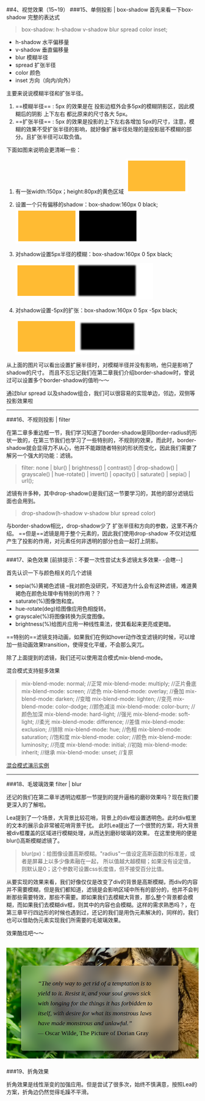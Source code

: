 ##4、视觉效果（15~19）
###15、单侧投影 | box-shadow
首先来看一下box-shadow 完整的表达式
> box-shadow: h-shadow v-shadow blur spread color inset;

- h-shadow  水平偏移量
- v-shadow  垂直偏移量
- blur  模糊半径 
- spread 扩张半径
- color 颜色
- inset 方向（向内/向外）


主要来说说模糊半径和扩张半径。
1. ==模糊半径==   : 5px 的效果是在 投影边框外会多5px的模糊阴影区，因此模糊后的阴影 上下左右 都比原来的尺寸各大 5px。
2. ==扩张半径==   : 5px 的效果是投影的上下左右各增加 5px的尺寸，注意，模糊的效果不受扩张半径的影响，就好像扩展半径处理的是投影层不模糊的部分。且扩张半径可以取负值。

下面如图来说明会更清晰一些：
1. 有一张width:150px；height:80px的黄色区域
	![](imgs/shadow.png)
2. 设置一个只有偏移的shadow：box-shadow:160px 0  black;
	![](imgs/shadow-01.png)
3. 对shadow设置5px半径的模糊：box-shadow:160px 0 5px black;

	![](imgs/shadow-02.png)
4. 对shadow设置-5px的扩张：box-shadow:160px 0 5px -5px black;

	![](imgs/shadow-03.png)

从上面的图片可以看出设置扩展半径时，对模糊半径并没有影响，他只是影响了shadow的尺寸。
而且不忘忘记我们在第二章我们介绍border-shadow时，曾说过可以设置多个border-shadow的值哟～～
 
通过blur spread 以及shadow组合，我们可以很容易的实现单边，邻边，双侧等投影效果啦

- - -

###16、不规则投影 | filter

在第二章多重边框一节，我们学习知道了border-shadow是同border-radius的形状一致的，在第三节我们也学习了一些特别的，不规则的效果，而此时，border-shadow就会显得力不从心，他并不能跟随者特别的形状而变化，因此我们需要了解另一个强大的功能：滤镜。

>filter: none | blur() | brightness() | contrast() | drop-shadow() | grayscale() | hue-rotate() | invert() | opacity() | saturate() | sepia() | url();

滤镜有许多种，其中drop-shadow()是我们这一节要学习的，其他的部分滤镜后面也会用到。

>drop-shadow(h-shadow v-shadow blur spread color)

与border-shadow相比，drop-shadow少了 扩张半径和方向的参数，这里不再介绍。
==但是==滤镜是用于整个元素的，因此我们使用drop-shadow 不仅对边框产生了投影的作用，对元素任何非透明的部分也会一起打上阴影。
- - -
###17、染色效果
[前排提示：不要一次性尝试太多滤镜太多效果- -会瞎--]

首先认识一下与颜色相关的几个滤镜

 - sepia(%)黄褐色滤镜 –我对颜色没研究，不知道为什么会有这种滤镜，难道黄褐色在颜色处理中有特别的作用？？
 - saturate(%)图像饱和度。
 - hue-rotate(deg)给图像应用色相旋转。
 - grayscale(%)将图像转换为灰度图像。
 - brightness(%)给图片应用一种线性乘法，使其看起来更亮或更暗。

==特别的==滤镜支持动画，如果我们在例如hover动作改变滤镜的时候，可以增加一些动画效果transition，使得变化平缓，不会那么突兀。

除了上面提到的滤镜，我们还可以使用混合模式mix-blend-mode。

混合模式支持挺多效果
>mix-blend-mode: normal;          //正常
mix-blend-mode: multiply;        //正片叠底
mix-blend-mode: screen;          //滤色
mix-blend-mode: overlay;         //叠加
mix-blend-mode: darken;          //变暗
mix-blend-mode: lighten;         //变亮
mix-blend-mode: color-dodge;     //颜色减淡
mix-blend-mode: color-burn;      //颜色加深
mix-blend-mode: hard-light;      //强光
mix-blend-mode: soft-light;      //柔光
mix-blend-mode: difference;      //差值
mix-blend-mode: exclusion;       //排除
mix-blend-mode: hue;             //色相
mix-blend-mode: saturation;      //饱和度
mix-blend-mode: color;           //颜色
mix-blend-mode: luminosity;      //亮度
mix-blend-mode: initial;         //初始
mix-blend-mode: inherit;         //继承
mix-blend-mode: unset;           //复原

[混合模式演示实例](http://www.zhangxinxu.com/study/201505/css3-css4-background-blend-mode.html)


- - -

###18、毛玻璃效果 filter | blur

还记的我们在第二章半透明边框那一节提到的提升逼格的磨砂效果吗？现在我们要更深入的了解啦。

Lea提到了一个场景，大背景比较花哨，背景上的div框设置透明色。此时div框里的文本的展示会非常被花哨背景干扰。
此时Lea提出了一个很赞的方案，将大背景被div框覆盖的区域进行模糊处理，从而达到磨砂玻璃的效果。
在这里使用的便是blur()高斯模糊滤镜了。

>blur(px)：给图像设置高斯模糊。"radius"一值设定高斯函数的标准差，或者是屏幕上以多少像素融在一起， 所以值越大越模糊；如果没有设定值，则默认是0；这个参数可设置css长度值，但不接受百分比值。

从要实现的效果来看，我们好像仅仅是改变了div的背景是高斯模糊，而div的内容并不需要模糊，但是我们都知道，滤镜是会影响区域中所有的部分的，他并不会判断那些需要特效，那些不需要。即如果我们去模糊大背景，那么整个背景都会模糊，而如果我们去模糊div框，则其中的内容也会模糊。这样的需求熟悉吗？，在第三章平行四边形的时候也遇到过，还记的我们是用伪元素解决的，同样的，我们也可以借助伪元素实现我们所需要的毛玻璃效果。

效果酷炫吧～～

![](imgs/blur.png)
---
###19、折角效果

折角效果是线性渐变的加强应用。但是尝试了很多次，始终不慎满意，按照Lea的方案，折角边仍然觉得毛躁不平滑。









